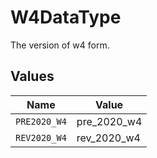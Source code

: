 # W4DataType

The version of w4 form.


## Values

| Name         | Value        |
| ------------ | ------------ |
| `PRE2020_W4` | pre_2020_w4  |
| `REV2020_W4` | rev_2020_w4  |